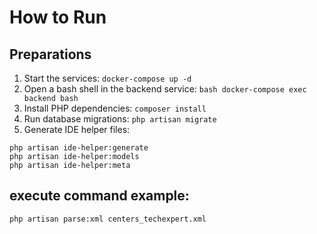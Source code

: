# How to Run

## Preparations

1. Start the services: `docker-compose up -d`
2. Open a bash shell in the backend service: `bash docker-compose exec backend bash`
3. Install PHP dependencies: `composer install`
4. Run database migrations: `php artisan migrate`
5. Generate IDE helper files: 
```
php artisan ide-helper:generate
php artisan ide-helper:models
php artisan ide-helper:meta
```

## execute command example:
`php artisan parse:xml centers_techexpert.xml`
